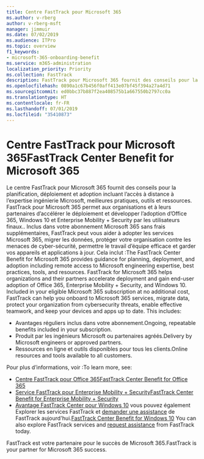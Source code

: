 ```yaml
---
title: Centre FastTrack pour Microsoft 365
ms.author: v-rberg
author: v-rberg-msft
manager: jimmuir
ms.date: 07/02/2019
ms.audience: ITPro
ms.topic: overview
f1_keywords:
- microsoft-365-onboarding-benefit
ms.service: m365-administration
localization_priority: Priority
ms.collection: FastTrack
description: FastTrack pour Microsoft 365 fournit des conseils pour la planification, déploiement et adoption incluant l’accès à distance à l’expertise ingénierie Microsoft, meilleures pratiques, outils et ressources. FastTrack pour Microsoft 365 permet aux organisations et à leurs partenaires d’accélérer le déploiement et développer l’adoption d’Office 365, Windows 10 et Enterprise Mobility + Security par les utilisateurs finaux.
ms.openlocfilehash: 0890a1c67b456f0aff413e07bf45f394a27a4d71
ms.sourcegitcommit: ed0bbc37b887f2ea408575b1a667550b2797cc0a
ms.translationtype: HT
ms.contentlocale: fr-FR
ms.lasthandoff: 07/01/2019
ms.locfileid: "35410873"
---
```

# <a name="fasttrack-center-benefit-for-microsoft-365"></a><span data-ttu-id="82106-104">Centre FastTrack pour Microsoft 365</span><span class="sxs-lookup"><span data-stu-id="82106-104">FastTrack Center Benefit for Microsoft 365</span></span>

<span data-ttu-id="82106-p102">Le centre FastTrack pour Microsoft 365 fournit des conseils pour la planification, déploiement et adoption incluant l’accès à distance à l’expertise ingénierie Microsoft, meilleures pratiques, outils et ressources. FastTrack pour Microsoft 365 permet aux organisations et à leurs partenaires d’accélérer le déploiement et développer l’adoption d’Office 365, Windows 10 et Enterprise Mobility + Security par les utilisateurs finaux.. Inclus dans votre abonnement Microsoft 365 sans frais supplémentaires, FastTrack peut vous aider à adopter les services Microsoft 365, migrer les données, protéger votre organisation contre les menaces de cyber-sécurité, permettre le travail d’équipe efficace et garder vos appareils et applications à jour. Cela inclut :</span><span class="sxs-lookup"><span data-stu-id="82106-p102">The FastTrack Center Benefit for Microsoft 365 provides guidance for planning, deployment, and adoption including remote access to Microsoft engineering expertise, best practices, tools, and resources. FastTrack for Microsoft 365 helps organizations and their partners accelerate deployment and gain end-user adoption of Office 365, Enterprise Mobility + Security, and Windows 10. Included in your eligible Microsoft 365 subscription at no additional cost, FastTrack can help you onboard to Microsoft 365 services, migrate data, protect your organization from cybersecurity threats, enable effective teamwork, and keep your devices and apps up to date. This includes:</span></span>

- <span data-ttu-id="82106-109">Avantages réguliers inclus dans votre abonnement.</span><span class="sxs-lookup"><span data-stu-id="82106-109">Ongoing, repeatable benefits included in your subscription.</span></span>
- <span data-ttu-id="82106-110">Produit par les ingénieurs Microsoft ou partenaires agréés.</span><span class="sxs-lookup"><span data-stu-id="82106-110">Delivery by Microsoft engineers or approved partners.</span></span>
- <span data-ttu-id="82106-111">Ressources en ligne et outils disponibles pour tous les clients.</span><span class="sxs-lookup"><span data-stu-id="82106-111">Online resources and tools available to all customers.</span></span>
  
<span data-ttu-id="82106-112">Pour plus d’informations, voir :</span><span class="sxs-lookup"><span data-stu-id="82106-112">To learn more, see:</span></span>

- [<span data-ttu-id="82106-113">Centre FastTrack pour Office 365</span><span class="sxs-lookup"><span data-stu-id="82106-113">FastTrack Center Benefit for Office 365</span></span>](O365-fasttrack-benefit-for-office-365.md) 
- [<span data-ttu-id="82106-114">Service FastTrack pour Enterprise Mobility + Security</span><span class="sxs-lookup"><span data-stu-id="82106-114">FastTrack Center Benefit for Enterprise Mobility + Security</span></span>](EMS-fasttrack-benefit-for-EMS.md)
- <span data-ttu-id="82106-115">[Avantage FastTrack Center pour Windows 10](Win-10-fasttrack-benefit-for-Windows-10.md) vous pouvez également Explorer les services FastTrack et [demander une assistance](https://go.microsoft.com/fwlink/p/?LinkId=2003903) de FastTrack aujourd'hui.</span><span class="sxs-lookup"><span data-stu-id="82106-115">[FastTrack Center Benefit for Windows 10](Win-10-fasttrack-benefit-for-Windows-10.md) You can also explore FastTrack services and [request assistance](https://go.microsoft.com/fwlink/p/?LinkId=2003903) from FastTrack today.</span></span>

<span data-ttu-id="82106-116">FastTrack est votre partenaire pour le succès de Microsoft 365.</span><span class="sxs-lookup"><span data-stu-id="82106-116">FastTrack is your partner for Microsoft 365 success.</span></span>
  
  

 